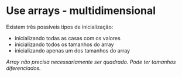 # Use arrays - multidimensional

Existem três possíveis tipos de inicialização:
- inicializando todas as casas com os valores
- inicializando todos os tamanhos do array
- inicializando apenas um dos tamanhos do array

_Array não precisa necessariamente ser quadrado. Pode ter tamanhos diferenciados._

